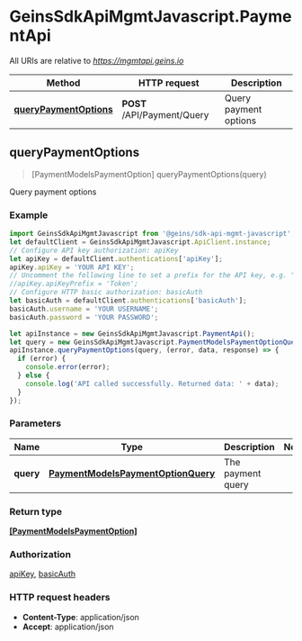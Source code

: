 # GeinsSdkApiMgmtJavascript.PaymentApi

All URIs are relative to *https://mgmtapi.geins.io*

Method | HTTP request | Description
------------- | ------------- | -------------
[**queryPaymentOptions**](PaymentApi.md#queryPaymentOptions) | **POST** /API/Payment/Query | Query payment options



## queryPaymentOptions

> [PaymentModelsPaymentOption] queryPaymentOptions(query)

Query payment options

### Example

```javascript
import GeinsSdkApiMgmtJavascript from '@geins/sdk-api-mgmt-javascript';
let defaultClient = GeinsSdkApiMgmtJavascript.ApiClient.instance;
// Configure API key authorization: apiKey
let apiKey = defaultClient.authentications['apiKey'];
apiKey.apiKey = 'YOUR API KEY';
// Uncomment the following line to set a prefix for the API key, e.g. "Token" (defaults to null)
//apiKey.apiKeyPrefix = 'Token';
// Configure HTTP basic authorization: basicAuth
let basicAuth = defaultClient.authentications['basicAuth'];
basicAuth.username = 'YOUR USERNAME';
basicAuth.password = 'YOUR PASSWORD';

let apiInstance = new GeinsSdkApiMgmtJavascript.PaymentApi();
let query = new GeinsSdkApiMgmtJavascript.PaymentModelsPaymentOptionQuery(); // PaymentModelsPaymentOptionQuery | The payment query
apiInstance.queryPaymentOptions(query, (error, data, response) => {
  if (error) {
    console.error(error);
  } else {
    console.log('API called successfully. Returned data: ' + data);
  }
});
```

### Parameters


Name | Type | Description  | Notes
------------- | ------------- | ------------- | -------------
 **query** | [**PaymentModelsPaymentOptionQuery**](PaymentModelsPaymentOptionQuery.md)| The payment query | 

### Return type

[**[PaymentModelsPaymentOption]**](PaymentModelsPaymentOption.md)

### Authorization

[apiKey](../README.md#apiKey), [basicAuth](../README.md#basicAuth)

### HTTP request headers

- **Content-Type**: application/json
- **Accept**: application/json

